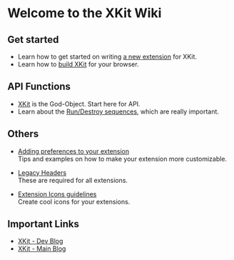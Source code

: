 # Welcome to the XKit Wiki

## Get started

* Learn how to get started on writing [a new extension](https://github.com/atesh/XKit/wiki/Writing-a-New-Extension) for XKit.
* Learn how to [build XKit](https://github.com/atesh/XKit/wiki/Build-XKit) for your browser.

## API Functions

* [XKit](https://github.com/atesh/XKit/wiki/XKit-object) is the God-Object. Start here for API.
* Learn about the [Run/Destroy sequences](https://github.com/atesh/XKit/wiki/Run-Destroy-Sequences), which are really important.

## Others

*	[Adding preferences to your extension](https://github.com/atesh/XKit/wiki/Preferences)  
	Tips and examples on how to make your extension more customizable.

* 	[Legacy Headers](https://github.com/atesh/XKit/wiki/Legacy-Headers)   
	These are required for all extensions.
	
*	[Extension Icons guidelines](https://github.com/atesh/XKit/wiki/Extension-Icons)   
	Create cool icons for your extensions.

## Important Links
* [XKit - Dev Blog](https://xkit-extension.tumblr.com)
* [XKit - Main Blog](https://xkit-dev.tumblr.com)